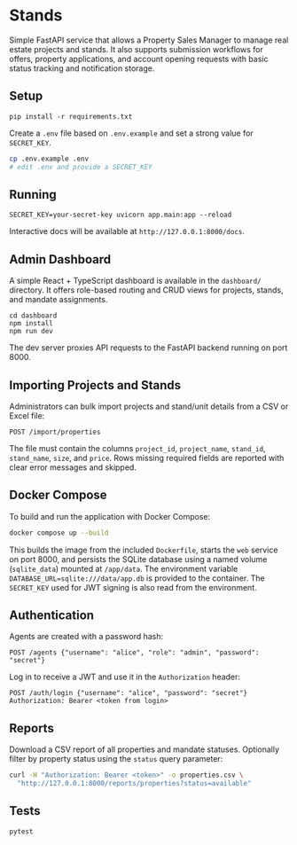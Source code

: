 # Stands

Simple FastAPI service that allows a Property Sales Manager to manage real estate projects and stands.
It also supports submission workflows for offers, property applications, and account opening requests with
basic status tracking and notification storage.

## Setup

```
pip install -r requirements.txt
```

Create a `.env` file based on `.env.example` and set a strong value for `SECRET_KEY`.

```bash
cp .env.example .env
# edit .env and provide a SECRET_KEY
```

## Running

```
SECRET_KEY=your-secret-key uvicorn app.main:app --reload
```

Interactive docs will be available at `http://127.0.0.1:8000/docs`.

## Admin Dashboard

A simple React + TypeScript dashboard is available in the `dashboard/` directory. It offers role-based routing and CRUD views for projects, stands, and mandate assignments.

```
cd dashboard
npm install
npm run dev
```

The dev server proxies API requests to the FastAPI backend running on port 8000.

## Importing Projects and Stands

Administrators can bulk import projects and stand/unit details from a CSV or Excel file:

```
POST /import/properties
```

The file must contain the columns `project_id`, `project_name`, `stand_id`, `stand_name`, `size`, and `price`.
Rows missing required fields are reported with clear error messages and skipped.

## Docker Compose

To build and run the application with Docker Compose:

```bash
docker compose up --build
```

This builds the image from the included `Dockerfile`, starts the `web` service on port 8000, and persists the SQLite database using a named volume (`sqlite_data`) mounted at `/app/data`. The environment variable `DATABASE_URL=sqlite:///data/app.db` is provided to the container.
The `SECRET_KEY` used for JWT signing is also read from the environment.

## Authentication

Agents are created with a password hash:

```
POST /agents {"username": "alice", "role": "admin", "password": "secret"}
```

Log in to receive a JWT and use it in the `Authorization` header:

```
POST /auth/login {"username": "alice", "password": "secret"}
Authorization: Bearer <token from login>
```

## Reports

Download a CSV report of all properties and mandate statuses. Optionally filter by
property status using the `status` query parameter:

```bash
curl -H "Authorization: Bearer <token>" -o properties.csv \
  "http://127.0.0.1:8000/reports/properties?status=available"
```

## Tests

```
pytest
```
